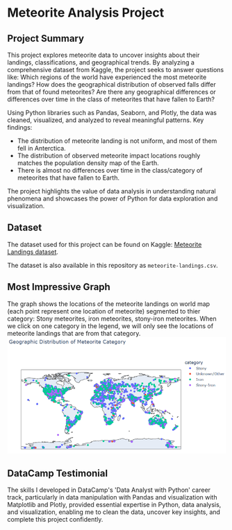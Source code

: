 # Meteorite Analysis Project

## Project Summary

This project explores meteorite data to uncover insights about their landings, classifications, and geographical trends. By analyzing a comprehensive dataset from Kaggle, the project seeks to answer questions like: Which regions of the world have experienced the most meteorite landings? How does the geographical distribution of observed falls differ from that of found meteorites? Are there any geographical differences or differences over time in the class of meteorites that have fallen to Earth?
 
Using Python libraries such as Pandas, Seaborn, and Plotly, the data was cleaned, visualized, and analyzed to reveal meaningful patterns. Key findings:
* The distribution of meteorite landing is not uniform, and most of them fell in Anterctica.
* The distribution of observed meteorite impact locations roughly matches the population density map of the Earth.
* There is almost no differences over time in the class/category of meteorites that have fallen to Earth.

The project highlights the value of data analysis in understanding natural phenomena and showcases the power of Python for data exploration and visualization.


## Dataset

The dataset used for this project can be found on Kaggle: [Meteorite Landings dataset](https://www.kaggle.com/datasets/nasa/meteorite-landings).

The dataset is also available in this repository as `meteorite-landings.csv`.

## Most Impressive Graph
The graph shows the locations of the meteorite landings on world map (each point represent one location of meteorite) segmented to thier category: Stony meteorites, iron meteorites, stony-iron meteorites.
When we click on one category in the legend, we will only see the locations of meteorite landings that are from that category.
![Most Impressive Graph](images/graph_screenshot.png)


## DataCamp Testimonial

The skills I developed in DataCamp's 'Data Analyst with Python' career track, particularly in data manipulation with Pandas and visualization with Matplotlib and Plotly, provided essential expertise in Python, data analysis, and visualization, enabling me to clean the data, uncover key insights, and complete this project confidently.

